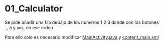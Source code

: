 # 01_Calculator

Se pide añadir una fila debajo de los numeros 1 2 3 donde con los botones `.`, `0` y `ans`, en ese orden

Para ello solo es necesario modificar [MainActivity.java](https://github.com/androiddevsteam/01_Calculator/blob/master/app/src/main/java/com/androiddevsteam/calculator/MainActivity.java) y [content_main.xml](https://github.com/androiddevsteam/01_Calculator/blob/master/app/src/main/res/layout/content_main.xml)
